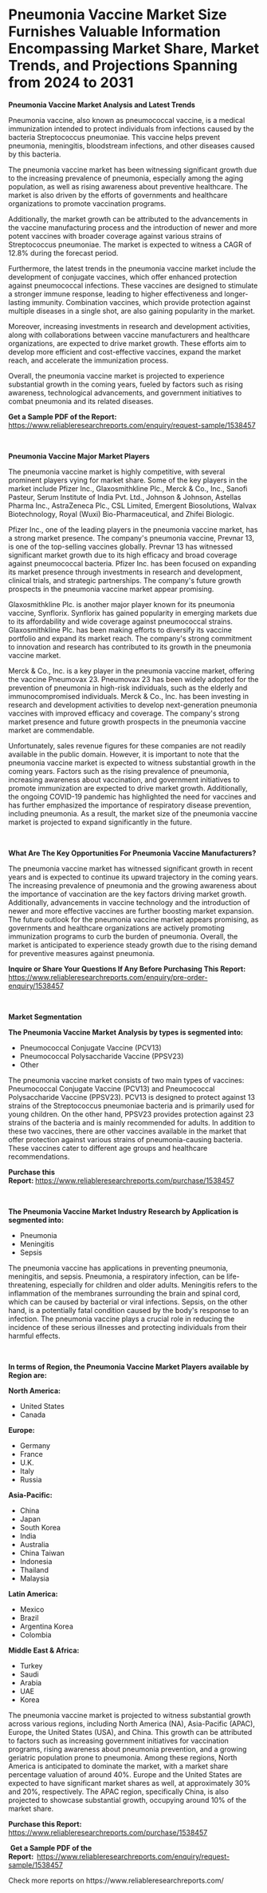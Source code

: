 <p><h1>Pneumonia Vaccine Market Size Furnishes Valuable Information Encompassing Market Share, Market Trends, and Projections Spanning from 2024 to 2031</h1></p><p><strong>Pneumonia Vaccine Market Analysis and Latest Trends</strong></p>
<p><p>Pneumonia vaccine, also known as pneumococcal vaccine, is a medical immunization intended to protect individuals from infections caused by the bacteria Streptococcus pneumoniae. This vaccine helps prevent pneumonia, meningitis, bloodstream infections, and other diseases caused by this bacteria.</p><p>The pneumonia vaccine market has been witnessing significant growth due to the increasing prevalence of pneumonia, especially among the aging population, as well as rising awareness about preventive healthcare. The market is also driven by the efforts of governments and healthcare organizations to promote vaccination programs.</p><p>Additionally, the market growth can be attributed to the advancements in the vaccine manufacturing process and the introduction of newer and more potent vaccines with broader coverage against various strains of Streptococcus pneumoniae. The market is expected to witness a CAGR of 12.8% during the forecast period.</p><p>Furthermore, the latest trends in the pneumonia vaccine market include the development of conjugate vaccines, which offer enhanced protection against pneumococcal infections. These vaccines are designed to stimulate a stronger immune response, leading to higher effectiveness and longer-lasting immunity. Combination vaccines, which provide protection against multiple diseases in a single shot, are also gaining popularity in the market.</p><p>Moreover, increasing investments in research and development activities, along with collaborations between vaccine manufacturers and healthcare organizations, are expected to drive market growth. These efforts aim to develop more efficient and cost-effective vaccines, expand the market reach, and accelerate the immunization process.</p><p>Overall, the pneumonia vaccine market is projected to experience substantial growth in the coming years, fueled by factors such as rising awareness, technological advancements, and government initiatives to combat pneumonia and its related diseases.</p></p>
<p><strong>Get a Sample PDF of the Report:&nbsp;</strong> <a href="https://www.reliableresearchreports.com/enquiry/request-sample/1538457">https://www.reliableresearchreports.com/enquiry/request-sample/1538457</a></p>
<p>&nbsp;</p>
<p><strong>Pneumonia Vaccine Major Market Players</strong></p>
<p><p>The pneumonia vaccine market is highly competitive, with several prominent players vying for market share. Some of the key players in the market include Pfizer Inc., Glaxosmithkline Plc., Merck & Co., Inc., Sanofi Pasteur, Serum Institute of India Pvt. Ltd., Johnson & Johnson, Astellas Pharma Inc., AstraZeneca Plc., CSL Limited, Emergent Biosolutions, Walvax Biotechnology, Royal (Wuxi) Bio-Pharmaceutical, and Zhifei Biologic.</p><p>Pfizer Inc., one of the leading players in the pneumonia vaccine market, has a strong market presence. The company's pneumonia vaccine, Prevnar 13, is one of the top-selling vaccines globally. Prevnar 13 has witnessed significant market growth due to its high efficacy and broad coverage against pneumococcal bacteria. Pfizer Inc. has been focused on expanding its market presence through investments in research and development, clinical trials, and strategic partnerships. The company's future growth prospects in the pneumonia vaccine market appear promising.</p><p>Glaxosmithkline Plc. is another major player known for its pneumonia vaccine, Synflorix. Synflorix has gained popularity in emerging markets due to its affordability and wide coverage against pneumococcal strains. Glaxosmithkline Plc. has been making efforts to diversify its vaccine portfolio and expand its market reach. The company's strong commitment to innovation and research has contributed to its growth in the pneumonia vaccine market.</p><p>Merck & Co., Inc. is a key player in the pneumonia vaccine market, offering the vaccine Pneumovax 23. Pneumovax 23 has been widely adopted for the prevention of pneumonia in high-risk individuals, such as the elderly and immunocompromised individuals. Merck & Co., Inc. has been investing in research and development activities to develop next-generation pneumonia vaccines with improved efficacy and coverage. The company's strong market presence and future growth prospects in the pneumonia vaccine market are commendable.</p><p>Unfortunately, sales revenue figures for these companies are not readily available in the public domain. However, it is important to note that the pneumonia vaccine market is expected to witness substantial growth in the coming years. Factors such as the rising prevalence of pneumonia, increasing awareness about vaccination, and government initiatives to promote immunization are expected to drive market growth. Additionally, the ongoing COVID-19 pandemic has highlighted the need for vaccines and has further emphasized the importance of respiratory disease prevention, including pneumonia. As a result, the market size of the pneumonia vaccine market is projected to expand significantly in the future.</p></p>
<p>&nbsp;</p>
<p><strong>What Are The Key Opportunities For Pneumonia Vaccine Manufacturers?</strong></p>
<p><p>The pneumonia vaccine market has witnessed significant growth in recent years and is expected to continue its upward trajectory in the coming years. The increasing prevalence of pneumonia and the growing awareness about the importance of vaccination are the key factors driving market growth. Additionally, advancements in vaccine technology and the introduction of newer and more effective vaccines are further boosting market expansion. The future outlook for the pneumonia vaccine market appears promising, as governments and healthcare organizations are actively promoting immunization programs to curb the burden of pneumonia. Overall, the market is anticipated to experience steady growth due to the rising demand for preventive measures against pneumonia.</p></p>
<p><strong>Inquire or Share Your Questions If Any Before Purchasing This Report:</strong> <a href="https://www.reliableresearchreports.com/enquiry/pre-order-enquiry/1538457">https://www.reliableresearchreports.com/enquiry/pre-order-enquiry/1538457</a></p>
<p>&nbsp;</p>
<p><strong>Market Segmentation</strong></p>
<p><strong>The Pneumonia Vaccine Market Analysis by types is segmented into:</strong></p>
<p><ul><li>Pneumococcal Conjugate Vaccine (PCV13)</li><li>Pneumococcal Polysaccharide Vaccine (PPSV23)</li><li>Other</li></ul></p>
<p><p>The pneumonia vaccine market consists of two main types of vaccines: Pneumococcal Conjugate Vaccine (PCV13) and Pneumococcal Polysaccharide Vaccine (PPSV23). PCV13 is designed to protect against 13 strains of the Streptococcus pneumoniae bacteria and is primarily used for young children. On the other hand, PPSV23 provides protection against 23 strains of the bacteria and is mainly recommended for adults. In addition to these two vaccines, there are other vaccines available in the market that offer protection against various strains of pneumonia-causing bacteria. These vaccines cater to different age groups and healthcare recommendations.</p></p>
<p><strong>Purchase this Report:&nbsp;</strong><a href="https://www.reliableresearchreports.com/purchase/1538457">https://www.reliableresearchreports.com/purchase/1538457</a></p>
<p>&nbsp;</p>
<p><strong>The Pneumonia Vaccine Market Industry Research by Application is segmented into:</strong></p>
<p><ul><li>Pneumonia</li><li>Meningitis</li><li>Sepsis</li></ul></p>
<p><p>The pneumonia vaccine has applications in preventing pneumonia, meningitis, and sepsis. Pneumonia, a respiratory infection, can be life-threatening, especially for children and older adults. Meningitis refers to the inflammation of the membranes surrounding the brain and spinal cord, which can be caused by bacterial or viral infections. Sepsis, on the other hand, is a potentially fatal condition caused by the body's response to an infection. The pneumonia vaccine plays a crucial role in reducing the incidence of these serious illnesses and protecting individuals from their harmful effects.</p></p>
<p>&nbsp;</p>
<p><strong>In terms of Region, the Pneumonia Vaccine Market Players available by Region are:</strong></p>
<p>
    <p> <strong> North America: </strong>
        <ul>
            <li>United States</li>
            <li>Canada</li>
        </ul>
        </p> 
    <p> <strong> Europe: </strong>
        <ul>
            <li>Germany</li>
            <li>France</li>
            <li>U.K.</li>
            <li>Italy</li>
            <li>Russia</li>
        </ul>
        </p> 
    <p> <strong> Asia-Pacific: </strong>
        <ul>
            <li>China</li>
            <li>Japan</li>
            <li>South Korea</li>
            <li>India</li>
            <li>Australia</li>
            <li>China Taiwan</li>
            <li>Indonesia</li>
            <li>Thailand</li>
            <li>Malaysia</li>
        </ul>
        </p> 
    <p> <strong> Latin America: </strong>
        <ul>
            <li>Mexico</li>
            <li>Brazil</li>
            <li>Argentina Korea</li>
            <li>Colombia</li>
        </ul>
        </p> 
    <p> <strong> Middle East & Africa: </strong>
        <ul>
            <li>Turkey</li>
            <li>Saudi</li>
            <li>Arabia</li>
            <li>UAE</li>
            <li>Korea</li>
        </ul>
    </p>
    </p>
<p><p>The pneumonia vaccine market is projected to witness substantial growth across various regions, including North America (NA), Asia-Pacific (APAC), Europe, the United States (USA), and China. This growth can be attributed to factors such as increasing government initiatives for vaccination programs, rising awareness about pneumonia prevention, and a growing geriatric population prone to pneumonia. Among these regions, North America is anticipated to dominate the market, with a market share percentage valuation of around 40%. Europe and the United States are expected to have significant market shares as well, at approximately 30% and 20%, respectively. The APAC region, specifically China, is also projected to showcase substantial growth, occupying around 10% of the market share.</p></p>
<p><strong>Purchase this Report: </strong><a href="https://www.reliableresearchreports.com/purchase/1538457">https://www.reliableresearchreports.com/purchase/1538457</a></p>
<p>&nbsp;<strong>Get a Sample PDF of the Report:&nbsp;&nbsp;</strong><a href="https://www.reliableresearchreports.com/enquiry/request-sample/1538457">https://www.reliableresearchreports.com/enquiry/request-sample/1538457</a></p>
<p><strong></strong></p>
<p>Check more reports on https://www.reliableresearchreports.com/</p>